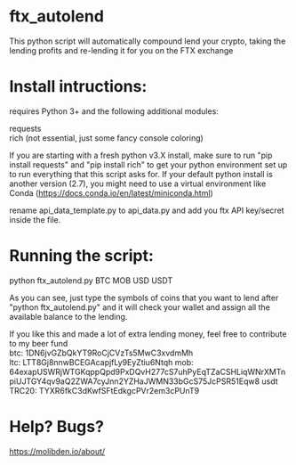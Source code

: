 # ftx_autolend
This python script will automatically compound lend your crypto, taking the lending profits and re-lending it for you on the FTX exchange

# Install intructions:

requires Python 3+ and the following additional modules:

requests<br/>
rich (not essential, just some fancy console coloring)<br/>

If you are starting with a fresh python v3.X install, make sure to run "pip install requests" and "pip install rich"  to get your python environment set up to run everything that this script asks for. If your default python install is another version (2.7), you might need to use a virtual environment like Conda (https://docs.conda.io/en/latest/miniconda.html)

rename api_data_template.py to api_data.py and add you ftx API key/secret inside the file.

# Running the script:
python ftx_autolend.py BTC MOB USD USDT

As you can see, just type the symbols of coins that you want to lend after "python ftx_autolend.py" and it will check your wallet and assign all the available balance to the lending.


If you like this and made a lot of extra lending money, feel free to contribute to my beer fund<br/>
btc: 1DN6jvGZbQkYT9RoCjCVzTs5MwC3xvdmMh<br/>
ltc: LTT8Gj8nnwBCEGAcapjfLy9EyZtiu6Ntqh
mob: 64exapUSWRjWTGKqppQpd9PxDQvH277cS7uhPyEqTZaCSHLiqWNrXMTnpiUJTGY4qv9aQ2ZWA7cyJnn2YZHaJWMN33bGcS75JcPSR51Eqw8
usdt TRC20: TYXR6fkC3dKwfSFtEdkgcPVr2em3cPUnT9

# Help? Bugs?
https://molibden.io/about/
